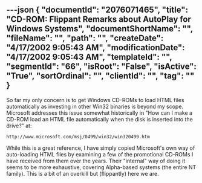 ---json
{
  "documentId": "2076071465",
  "title": "CD-ROM: Flippant Remarks about AutoPlay for Windows Systems",
  "documentShortName": "",
  "fileName": "",
  "path": "",
  "createDate": "4/17/2002 9:05:43 AM",
  "modificationDate": "4/17/2002 9:05:43 AM",
  "templateId": "",
  "segmentId": "66",
  "isRoot": "False",
  "isActive": "True",
  "sortOrdinal": "",
  "clientId": "",
  "tag": ""
}
---

So far my only concern is to get Windows CD-ROMs to load HTML files automatically as investing in other Win32 binaries is beyond my scope. Microsoft addresses this issue somewhat historically in &quot;How can I make a CD-ROM load an HTML file automatically when the disk is inserted into the drive?&quot; at:

    http://www.microsoft.com/msj/0499/win32/win320499.htm

While this is a great reference, I have simply copied Microsoft's own way of auto-loading HTML files by examining a few of the promotional CD-ROMs I have received from them over the years. Their &quot;internal&quot; way of doing it seems to be more exhaustive, covering Alpha-based systems (the entire NT family). This is a bit of an overkill but (flippantly) here we are.
